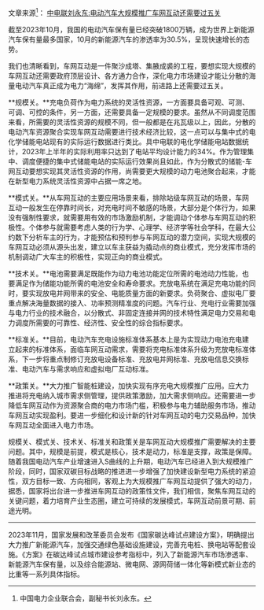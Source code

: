 文章来源[^1]：
[中电联刘永东:电动汽车大规模推广车网互动还需要过五关](https://mp.weixin.qq.com/s/asLzjuCq4-HiwVbthAez1Q)

[^1]:中国电力企业联合会，副秘书长刘永东。

截至2023年10月，我国的电动汽车保有量已经突破1800万辆，成为世界上新能源汽车保有量最多国家，10月的新能源汽车的渗透率为30.5%，呈现快速增长的态势。

我们也清晰看到，车网互动是一件聚沙成塔、集腋成裘的工程，要想实现大规模的车网互动还需要政府顶层设计、各方通力合作，深化电力市场建设才能让分散的海量电动汽车真正成为电力“海绵”，发挥其作用，前进路上还需要过五关。

**规模关。**充电负荷作为电力系统的灵活性资源，一方面要具备可观、可测、可调、可控的条件，另一方面，还需要具备一定规模的要求。虽然从不同调度范围来看，所需要的灵活性资源的规模不同，但一般都是在兆瓦级以上，因此，分散的电动汽车资源聚合实现车网互动需要进行技术经济比较，这一点可以与集中式的电化学储能电站现有的实际运行数据进行类比。具中电联的电化学储能电站数据统计，2023年上半年的实际利用率只达到了电站平均设计能力的34%。作为管理集中、调度便捷的集中式储能电站的实际运行效果尚且如此，作为分散式的储能-车网互动要想实现其灵活性资源的作用，尚需要更大规模的动力电池聚合起来，才能在新型电力系统灵活性资源中占据一席之地。

**模式关。**从车网互动的主要应用场景来看，排除站级车网互动的场景，车网互动一般发生在停靠时间长，对充电时间不敏感的场景，大部分是个体行为，如果没有强制性要求，就需要用有效的市场激励机制，才能调动个体参与车网互动的积极性。个体参与就需要考虑人类的行为学、心理学、经济学等社会学科，在最大公约数下分析车主的行为，才能预估和预判参与车网互动的潜力空间，实现大规模的车网互动必须从源头出发，建立以车主获益为撬动点的商业模式，充分发挥市场的机制调动广大车主的积极性，实现正向的商业模式。

**技术关。**电池需要满足既能作为动力电池功能定位所需的电池动力性能，也要满足作为储能功能所需的电池安全和寿命要求。充放电系统在满足充电功能的同时，要实现放电并网带来的安全、电能质量方面的新要求。负荷聚合、虚拟电厂要重点解决海量数据的接入、功率预测精准度的问题。汽车行业、充电行业需要加强与电力行业的技术融合，以分散式、非固定连接并网的技术特性满足电力交易和电力调度所需要的可靠性、经济性、安全性的综合指标要求。

**标准关。**目前，电动汽车充电设施标准体系基本上是为实现动力电池充电建立起来的标准体系，面临车网互动需求，需要将充电标准体系升级为充放电标准体系，下一步将重点制修订充放电设备标准、充放电并网标准、充放电信息交换标准、电动汽车与需求响应和虚拟电厂互动标准。

**政策关。**大力推广智能桩建设，加快实现有序充电大规模推广应用。应大力推进将充电纳入城市需求侧管理，提供政策激励，加大需求侧响应。还需要进一步降低车网互动作为资源聚合商的电力市场门槛，积极参与电力辅助服务市场，推动车网互动实现盈利。要进一步细化和设计新的针对车网互动的电力交易品种，加快车网互动全面进入电力市场。

规模关、模式关、技术关、标准关和政策关是车网互动大规模推广需要解决的主要问题。其中，规模是前提，模式是核心，技术是动力，标准是支撑，政策是保障。随着我国电动汽车产业增速进入S曲线的上升期，电动汽车已经进入到大规模推广阶段，同时，国家双碳目标战略的推进进一步增强了加快建设新型电力系统的紧迫性，双方目标一致、方向相同，客观上为大规模推广车网互动提供了强大的动力，据悉，国家将出台进一步推进车网互动的政策性文件，我们相信，聚焦车网互动的关键问题，着力培育产业生态圈，建立可持续的发展模式，车网互动前景可期、前途光明。

---
2023年11月，国家发展和改革委员会发布《国家碳达峰试点建设方案》，明确提出大力推广新能源汽车，加强交通绿色基础设施建设，完善充电桩、换电站等配套设施。《方案》在碳达峰试点城市建设参考指标中，列入了新能源汽车市场渗透率、新能源汽车保有量，以及综合能源站、微电网、源网荷储一体化等新模式新业态的比重等一系列具体指标。


